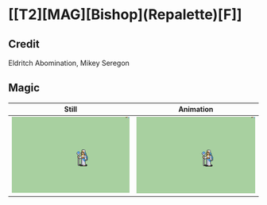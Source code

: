 # [\[T2\]\[MAG\]\[Bishop\]\(Repalette\)\[F\]]

## Credit

Eldritch Abomination, Mikey Seregon
	
## Magic

| Still | Animation |
| :---: | :-------: |
| ![Magic still](./Magic_000.png) | ![Magic animation](./Magic.gif) |

